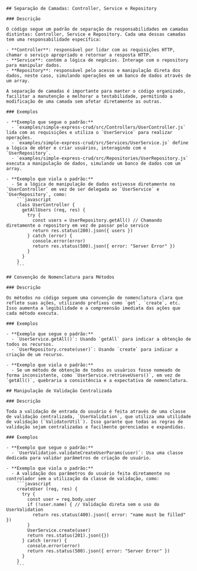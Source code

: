 ```
## Separação de Camadas: Controller, Service e Repository

### Descrição

O código segue um padrão de separação de responsabilidades em camadas distintas: Controller, Service e Repository. Cada uma dessas camadas tem uma responsabilidade específica:

- **Controller**: responsável por lidar com as requisições HTTP, chamar o serviço apropriado e retornar a resposta HTTP.
- **Service**: contém a lógica de negócios. Interage com o repository para manipular dados.
- **Repository**: responsável pelo acesso e manipulação direta dos dados, neste caso, simulando operações em um banco de dados através de um array.

A separação de camadas é importante para manter o código organizado, facilitar a manutenção e melhorar a testabilidade, permitindo a modificação de uma camada sem afetar diretamente as outras.

### Exemplos

- **Exemplo que segue o padrão:**
  - `examples/simple-express-crud/src/Controllers/UserController.js` lida com as requisições e utiliza o `UserService` para realizar operações.
  - `examples/simple-express-crud/src/Services/UserService.js` define a lógica de obter e criar usuários, interagindo com o `UserRepository`.
  - `examples/simple-express-crud/src/Repositories/UserRepository.js` executa a manipulação de dados, simulando um banco de dados com um array.

- **Exemplo que viola o padrão:**
  - Se a lógica de manipulação de dados estivesse diretamente no `UserController` em vez de ser delegada ao `UserService` e `UserRepository`, como:
    ```javascript
    class UserController {
      getAllUsers (req, res) {
        try {
          const users = UserRepository.getAll() // Chamando diretamente o repository em vez de passar pelo service
          return res.status(200).json({ users })
        } catch (error) {
          console.error(error)
          return res.status(500).json({ error: "Server Error" })
        }
      }
    }
    ```

## Convenção de Nomenclatura para Métodos

### Descrição

Os métodos no código seguem uma convenção de nomenclatura clara que reflete suas ações, utilizando prefixos como `get`, `create`, etc. Isso aumenta a legibilidade e a compreensão imediata das ações que cada método executa.

### Exemplos

- **Exemplo que segue o padrão:**
  - `UserService.getAll()`: Usando `getAll` para indicar a obtenção de todos os recursos.
  - `UserRepository.create(user)`: Usando `create` para indicar a criação de um recurso.

- **Exemplo que viola o padrão:**
  - Se um método de obtenção de todos os usuários fosse nomeado de forma inconsistente, como `UserService.retrieveUsers()`, em vez de `getAll()`, quebraria a consistência e a expectativa de nomenclatura.

## Manipulação de Validação Centralizada

### Descrição

Toda a validação de entrada do usuário é feita através de uma classe de validação centralizada, `UserValidation`, que utiliza uma utilidade de validação (`ValidatorUtil`). Isso garante que todas as regras de validação sejam centralizadas e facilmente gerenciadas e expandidas.

### Exemplos

- **Exemplo que segue o padrão:**
  - `UserValidation.validateCreateUserParams(user)`: Usa uma classe dedicada para validar parâmetros de criação de usuário.

- **Exemplo que viola o padrão:**
  - A validação dos parâmetros do usuário feita diretamente no controlador sem a utilização da classe de validação, como:
    ```javascript
    createUser (req, res) {
      try {
        const user = req.body.user
        if (!user.name) { // Validação direta sem o uso do UserValidation
          return res.status(400).json({ error: "name must be filled" })
        }
        UserService.create(user)
        return res.status(201).json({})
      } catch (error) {
        console.error(error)
        return res.status(500).json({ error: "Server Error" })
      }
    }
    ```
```

